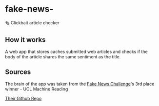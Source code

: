 # fake-news-
🗞 Clickbait article checker

## How it works
A web app that stores caches submitted web articles and checks if the
body of the article shares the same sentiment as the title.

## Sources
The brain of the app was taken from the [Fake News Challenge](http://www.fakenewschallenge.org)'s 3rd place winner - UCL Machine Reading

[Their Github Repo](https://github.com/uclnlp/fakenewschallenge)

